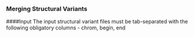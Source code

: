 ### Merging Structural Variants

####Input
The input structural variant files must be tab-separated with the following obligatory columns - chrom, begin, end
